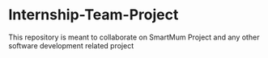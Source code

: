 # Internship-Team-Project
This repository is meant to collaborate on SmartMum Project and any other software development related project

